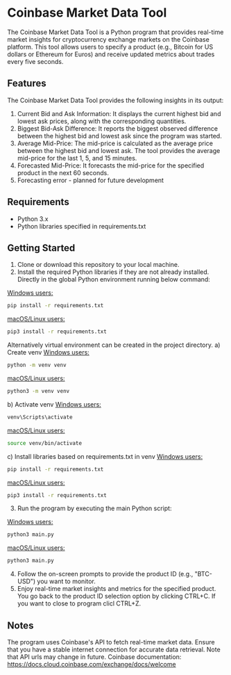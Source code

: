 # Coinbase Market Data Tool

The Coinbase Market Data Tool is a Python program that provides real-time market insights for cryptocurrency exchange markets on the Coinbase platform. This tool allows users to specify a product (e.g., Bitcoin for US dollars or Ethereum for Euros) and receive updated metrics about trades every five seconds.

## Features

The Coinbase Market Data Tool provides the following insights in its output:

1. Current Bid and Ask Information: It displays the current highest bid and lowest ask prices, along with the corresponding quantities.
2. Biggest Bid-Ask Difference: It reports the biggest observed difference between the highest bid and lowest ask since the program was started.
3. Average Mid-Price: The mid-price is calculated as the average price between the highest bid and lowest ask. The tool provides the average mid-price for the last 1, 5, and 15 minutes.
4. Forecasted Mid-Price: It forecasts the mid-price for the specified product in the next 60 seconds.
5. Forecasting error - planned for future development

## Requirements

* Python 3.x
* Python libraries specified in requirements.txt

## Getting Started

1. Clone or download this repository to your local machine.
2. Install the required Python libraries if they are not already installed.
Directly in the global Python environment running below command:

<u>Windows users:</u>
```bash
pip install -r requirements.txt
```
<u>macOS/Linux users:</u>
```bash
pip3 install -r requirements.txt
```
Alternatively virtual environment can be created in the project directory.
a) Create venv
<u>Windows users:</u>
```bash
python -m venv venv
```
<u>macOS/Linux users:</u>
```bash
python3 -m venv venv
```
b) Activate venv
<u>Windows users:</u>
```bash
venv\Scripts\activate
```
<u>macOS/Linux users:</u>
```bash
source venv/bin/activate
```
c) Install libraries based on requirements.txt in venv
<u>Windows users:</u>
```bash
pip install -r requirements.txt
```
<u>macOS/Linux users:</u>
```bash
pip3 install -r requirements.txt
```

3. Run the program by executing the main Python script:

<u>Windows users:</u>
```bash
python3 main.py
```
<u>macOS/Linux users:</u>
```bash
python3 main.py
```

4. Follow the on-screen prompts to provide the product ID (e.g., "BTC-USD") you want to monitor.
5. Enjoy real-time market insights and metrics for the specified product. You go back to the product ID selection option by clicking CTRL+C. If you want to close to program clicl CTRL+Z.

## Notes
The program uses Coinbase's API to fetch real-time market data. Ensure that you have a stable internet connection for accurate data retrieval. Note that API urls may change in future.
Coinbase documentation: https://docs.cloud.coinbase.com/exchange/docs/welcome


